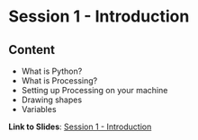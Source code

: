 # Session 1 - Introduction
## Content
- What is Python?
- What is Processing?
- Setting up Processing on your machine
- Drawing shapes
- Variables

<b>Link to Slides</b>: [Session 1 - Introduction](https://docs.google.com/presentation/d/1w2AwA1JJPIVNCVO7SERKQPE9g_ArINJYH2LF3sVpVVw/edit?usp=sharing)